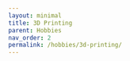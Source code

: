 ```yaml
---
layout: minimal
title: 3D Printing
parent: Hobbies
nav_order: 2
permalink: /hobbies/3d-printing/
---
```

